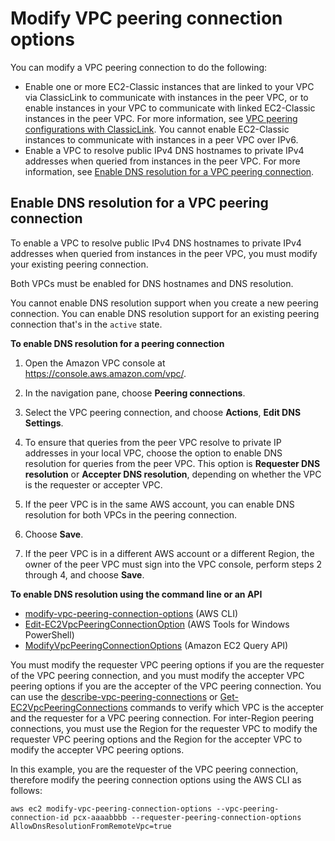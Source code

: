 # Modify VPC peering connection options<a name="modify-peering-connections"></a>

You can modify a VPC peering connection to do the following:
+ Enable one or more EC2\-Classic instances that are linked to your VPC via ClassicLink to communicate with instances in the peer VPC, or to enable instances in your VPC to communicate with linked EC2\-Classic instances in the peer VPC\. For more information, see [VPC peering configurations with ClassicLink](peering-configurations-classiclink.md)\. You cannot enable EC2\-Classic instances to communicate with instances in a peer VPC over IPv6\.
+ Enable a VPC to resolve public IPv4 DNS hostnames to private IPv4 addresses when queried from instances in the peer VPC\. For more information, see [Enable DNS resolution for a VPC peering connection](#vpc-peering-dns)\.

## Enable DNS resolution for a VPC peering connection<a name="vpc-peering-dns"></a>

To enable a VPC to resolve public IPv4 DNS hostnames to private IPv4 addresses when queried from instances in the peer VPC, you must modify your existing peering connection\.

Both VPCs must be enabled for DNS hostnames and DNS resolution\.

You cannot enable DNS resolution support when you create a new peering connection\. You can enable DNS resolution support for an existing peering connection that's in the `active` state\.

**To enable DNS resolution for a peering connection**

1. Open the Amazon VPC console at [https://console\.aws\.amazon\.com/vpc/](https://console.aws.amazon.com/vpc/)\.

1. In the navigation pane, choose **Peering connections**\.

1. Select the VPC peering connection, and choose **Actions**, **Edit DNS Settings**\.

1. To ensure that queries from the peer VPC resolve to private IP addresses in your local VPC, choose the option to enable DNS resolution for queries from the peer VPC\. This option is **Requester DNS resolution** or **Accepter DNS resolution**, depending on whether the VPC is the requester or accepter VPC\.

1. If the peer VPC is in the same AWS account, you can enable DNS resolution for both VPCs in the peering connection\. 

1. Choose **Save**\.

1. If the peer VPC is in a different AWS account or a different Region, the owner of the peer VPC must sign into the VPC console, perform steps 2 through 4, and choose **Save**\.

**To enable DNS resolution using the command line or an API**
+ [modify\-vpc\-peering\-connection\-options](https://docs.aws.amazon.com/cli/latest/reference/ec2/modify-vpc-peering-connection-options.html) \(AWS CLI\)
+ [Edit\-EC2VpcPeeringConnectionOption](https://docs.aws.amazon.com/powershell/latest/reference/items/Edit-EC2VpcPeeringConnectionOption.html) \(AWS Tools for Windows PowerShell\)
+ [ModifyVpcPeeringConnectionOptions](https://docs.aws.amazon.com/AWSEC2/latest/APIReference/ApiReference-query-ModifyVpcPeeringConnectionOptions.html) \(Amazon EC2 Query API\)

You must modify the requester VPC peering options if you are the requester of the VPC peering connection, and you must modify the accepter VPC peering options if you are the accepter of the VPC peering connection\. You can use the [describe\-vpc\-peering\-connections](https://docs.aws.amazon.com/cli/latest/reference/ec2/describe-vpc-peering-connections.html) or [Get\-EC2VpcPeeringConnections](https://docs.aws.amazon.com/powershell/latest/reference/items/Get-EC2VpcPeeringConnections.html) commands to verify which VPC is the accepter and the requester for a VPC peering connection\. For inter\-Region peering connections, you must use the Region for the requester VPC to modify the requester VPC peering options and the Region for the accepter VPC to modify the accepter VPC peering options\.

In this example, you are the requester of the VPC peering connection, therefore modify the peering connection options using the AWS CLI as follows:

```
aws ec2 modify-vpc-peering-connection-options --vpc-peering-connection-id pcx-aaaabbbb --requester-peering-connection-options AllowDnsResolutionFromRemoteVpc=true
```